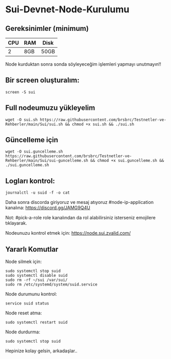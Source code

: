 # Sui-Devnet-Node-Kurulumu

## Gereksinimler (minimum)

|CPU | RAM  | Disk  | 
|----|------|----------|
|   2| 8GB  | 50GB    |

Node kurduktan sonra sonda söyleyeceğim işlemleri yapmayı unutmayın!!

## Bir screen oluşturalım:
```
screen -S sui
```

## Full nodeumuzu yükleyelim

```
wget -O sui.sh https://raw.githubusercontent.com/brsbrc/Testnetler-ve-Rehberler/main/Sui/sui.sh && chmod +x sui.sh && ./sui.sh
```

## Güncelleme için

```
wget -O sui.guncelleme.sh https://raw.githubusercontent.com/brsbrc/Testnetler-ve-Rehberler/main/Sui/sui-guncelleme.sh && chmod +x sui.guncelleme.sh && ./sui.guncelleme.sh
```

## Logları kontrol:
```
journalctl -u suid -f -o cat
```

Daha sonra discorda giriyoruz ve mesaj atıyoruz #node-ip-application kanalına: https://discord.gg/JAMG9Q4U

Not: #pick-a-role role kanalından da rol alabilirsiniz isterseniz emojilere tıklayarak.

Nodeunuzu kontrol etmek için: https://node.sui.zvalid.com/

## Yararlı Komutlar 

Node silmek için:
```
sudo systemctl stop suid
sudo systemctl disable suid
sudo rm -rf ~/sui /var/sui/
sudo rm /etc/systemd/system/suid.service
```

Node durumunu kontrol:
```
service suid status
```

Node reset atma:
```
sudo systemctl restart suid
```

Node durdurma: 
```
sudo systemctl stop suid
```

Hepinize kolay gelsin, arkadaşlar..

